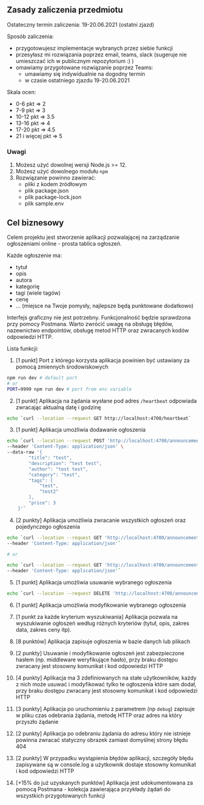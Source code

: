 ## Zasady zaliczenia przedmiotu

Ostateczny termin zaliczenia: 19-20.06.2021 (ostatni zjazd)

Sposób zaliczenia:
- przygotowujesz implementacje wybranych przez siebie funkcji
- przesyłasz mi rozwiązania poprzez email, teams, slack (sugeruje nie umieszczać ich w publicznym repozytorium :) )
- omawiamy przygotowane rozwiązanie poprzez Teams:
    - umawiamy się indywidualnie na dogodny termin
    - w czasie ostatniego zjazdu 19-20.06.2021

Skala ocen:
- 0-6 pkt => 2
- 7-9 pkt => 3
- 10-12 pkt => 3.5
- 13-16 pkt => 4
- 17-20 pkt => 4.5
- 21 i więcej pkt => 5

### **Uwagi**
1. Możesz użyć dowolnej wersji Node.js >= 12.
2. Możesz użyć dowolnego modułu `npm`
3. Rozwiązanie powinno zawierać:
    - pliki z kodem źródłowym
    - plik package.json
    - plik package-lock.json
    - plik sample.env

## Cel biznesowy

Celem projektu jest stworzenie aplikacji pozwalającej na zarządzanie ogłoszeniami online - prosta tablica ogłoszeń.

Każde ogłoszenie ma:
- tytuł
- opis
- autora
- kategorię
- tagi (wiele tagów)
- cenę
- ... (miejsce na Twoje pomysły, najlepsze będą punktowane dodatkowo)

Interfejs graficzny nie jest potrzebny. Funkcjonalność będzie sprawdzona przy pomocy Postmana. Warto zwrócić uwagę na obsługę błędów, nazewnictwo endpointów, obsługę metod HTTP oraz zwracanych kodów odpowiedzi HTTP.

Lista funkcji:

1. [1 punkt] Port z którego korzysta aplikacja powinien być ustawiany za pomocą zmiennych środowiskowych

```bash
npm run dev # default port
# or
PORT=9999 npm run dev # port from env variable
```

2. [1 punkt] Aplikacja na żądania wysłane pod adres `/heartbeat` odpowiada zwracając aktualną datę i godzinę

```bash
echo `curl --location --request GET http://localhost:4700/heartbeat`
```

3. [1 punkt] Aplikacja umożliwia dodawanie ogłoszenia

```bash
echo `curl --location --request POST 'http://localhost:4700/announcements/add' \
--header 'Content-Type: application/json' \
--data-raw '{
        "title": "test",
        "description": "test test",
        "author": "test test",
        "category": "test",
        "tags": [
            "test",
            "test2"
        ],
        "price": 3
    }'`
```

4. [2 punkty] Aplikacja umożliwia zwracanie wszystkich ogłoszeń oraz pojedynczego ogłoszenia

```bash
echo `curl --location --request GET 'http://localhost:4700/announcements' \
--header 'Content-Type: application/json'`

# or

echo `curl --location --request GET 'http://localhost:4700/announcements/1' \
--header 'Content-Type: application/json'`
```

5. [1 punkt] Aplikacja umożliwia usuwanie wybranego ogłoszenia

```bash
echo `curl --location --request DELETE 'http://localhost:4700/announcements/2'`
```

6. [1 punkt] Aplikacja umożliwia modyfikowanie wybranego ogłoszenia

7. [1 punkt za każde kryterium wyszukiwania] Aplikacja pozwala na wyszukiwanie ogłoszeń według różnych kryteriów (tytuł, opis, zakres data, zakres ceny itp).

8. [8 punktów] Aplikacja zapisuje ogłoszenia w bazie danych lub plikach

9. [2 punkty] Usuwanie i modyfikowanie ogłoszeń jest zabezpieczone hasłem (np. middleware weryfikujące hasło), przy braku dostępu zwracany jest stosowny komunikat i kod odpowiedzi HTTP

10. [4 punkty] Aplikacja ma 3 zdefiniowanych na stałe użytkowników, każdy z nich może usuwać i modyfikować tylko te ogłoszenia które sam dodał, przy braku dostępu zwracany jest stosowny komunikat i kod odpowiedzi HTTP

11. [3 punkty] Aplikacja po uruchomieniu z parametrem (np `debug`) zapisuje w pliku czas odebrania żądania, metodę HTTP oraz adres na który przyszło żądanie

12. [2 punkty] Aplikacja po odebraniu żądania do adresu który nie istnieje powinna zwracać statyczny obrazek zamiast domyślnej strony błędu 404

13. [2 punkty] W przypadku wystąpienia błędów aplikacji, szczegóły błędu zapisywane są w console.log a użytkownik dostaje stosowny komunikat i kod odpowiedzi HTTP

14. [+15% do już uzyskanych punktów] Aplikacja jest udokumentowana za pomocą Postmana - kolekcja zawierająca przykłady żądań do wszystkich przygotowanych funkcji
